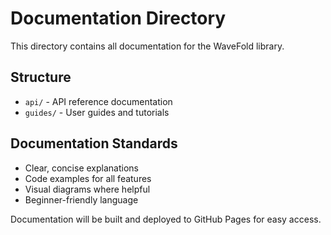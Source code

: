 # Documentation Directory

This directory contains all documentation for the WaveFold library.

## Structure

- `api/` - API reference documentation
- `guides/` - User guides and tutorials

## Documentation Standards

- Clear, concise explanations
- Code examples for all features
- Visual diagrams where helpful
- Beginner-friendly language

Documentation will be built and deployed to GitHub Pages for easy access.